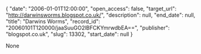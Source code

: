 {
  "date": "2006-01-01T12:00:00", 
  "open_access": false, 
  "target_url": "http://darwinsworms.blogspot.co.uk/", 
  "description": null, 
  "end_date": null, 
  "title": "Darwins Worms", 
  "record_id": "20060101T120000/jaaSuuGO2lBFCKYmrwdbEA==", 
  "publisher": "blogspot.co.uk", 
  "slug": 13302, 
  "start_date": null
}

None